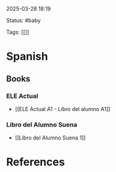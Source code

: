 2025-03-28 18:19

Status: #baby 

Tags: [[]]

# Spanish

## Books

### ELE Actual
-  [[ELE Actual A1 - Libro del alumno A1]]

### Libro del Alumno Suena
- [[Libro del Alumno Suena 1]]














# References